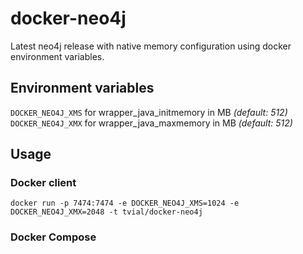 # docker-neo4j

Latest neo4j release with native memory configuration using docker environment variables.

## Environment variables

`DOCKER_NEO4J_XMS` for wrapper_java_initmemory in MB _(default: 512)_
`DOCKER_NEO4J_XMX` for wrapper_java_maxmemory in MB _(default: 512)_

## Usage

### Docker client

`docker run -p 7474:7474 -e DOCKER_NEO4J_XMS=1024 -e DOCKER_NEO4J_XMX=2048 -t tvial/docker-neo4j`

### Docker Compose